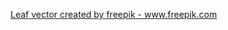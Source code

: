 [<a href='https://www.freepik.com/vectors/leaf'>Leaf vector created by freepik - www.freepik.com</a>]()